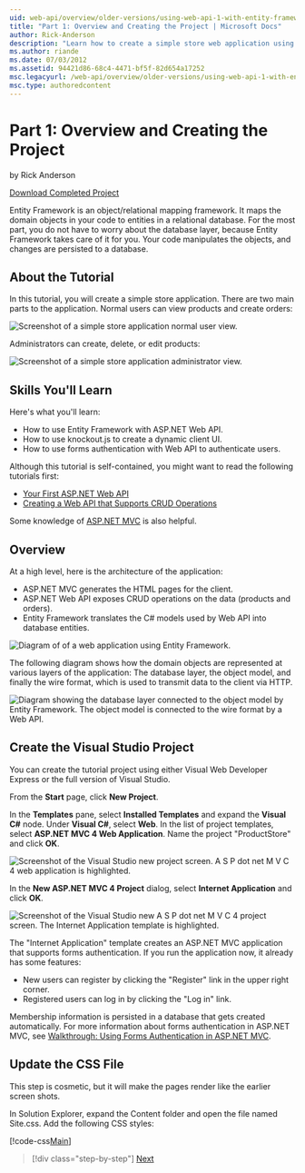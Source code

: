 ```yaml
---
uid: web-api/overview/older-versions/using-web-api-1-with-entity-framework-5/using-web-api-with-entity-framework-part-1
title: "Part 1: Overview and Creating the Project | Microsoft Docs"
author: Rick-Anderson
description: "Learn how to create a simple store web application using Entity Framework ASP.NET Web API."
ms.author: riande
ms.date: 07/03/2012
ms.assetid: 94421d86-68c4-4471-bf5f-82d654a17252
msc.legacyurl: /web-api/overview/older-versions/using-web-api-1-with-entity-framework-5/using-web-api-with-entity-framework-part-1
msc.type: authoredcontent
---
```

# Part 1: Overview and Creating the Project

by Rick Anderson

[Download Completed Project](https://code.msdn.microsoft.com/ASP-NET-Web-API-with-afa30545)

Entity Framework is an object/relational mapping framework. It maps the domain objects in your code to entities in a relational database. For the most part, you do not have to worry about the database layer, because Entity Framework takes care of it for you. Your code manipulates the objects, and changes are persisted to a database.

## About the Tutorial

In this tutorial, you will create a simple store application. There are two main parts to the application. Normal users can view products and create orders:

![Screenshot of a simple store application normal user view.](using-web-api-with-entity-framework-part-1/_static/image1.png)

Administrators can create, delete, or edit products:

![Screenshot of a simple store application administrator view.](using-web-api-with-entity-framework-part-1/_static/image2.png)

## Skills You'll Learn

Here's what you'll learn:

- How to use Entity Framework with ASP.NET Web API.
- How to use knockout.js to create a dynamic client UI.
- How to use forms authentication with Web API to authenticate users.

Although this tutorial is self-contained, you might want to read the following tutorials first:

- [Your First ASP.NET Web API](../../getting-started-with-aspnet-web-api/tutorial-your-first-web-api.md)
- [Creating a Web API that Supports CRUD Operations](../creating-a-web-api-that-supports-crud-operations.md)

Some knowledge of [ASP.NET MVC](../../../../mvc/index.md) is also helpful.

## Overview

At a high level, here is the architecture of the application:

- ASP.NET MVC generates the HTML pages for the client.
- ASP.NET Web API exposes CRUD operations on the data (products and orders).
- Entity Framework translates the C# models used by Web API into database entities.

![Diagram of of a web application using Entity Framework.](using-web-api-with-entity-framework-part-1/_static/image3.png)

The following diagram shows how the domain objects are represented at various layers of the application: The database layer, the object model, and finally the wire format, which is used to transmit data to the client via HTTP.

![Diagram showing the database layer connected to the object model by Entity Framework. The object model is connected to the wire format by a Web API.](using-web-api-with-entity-framework-part-1/_static/image4.png)

## Create the Visual Studio Project

You can create the tutorial project using either Visual Web Developer Express or the full version of Visual Studio.

From the **Start** page, click **New Project**.

In the **Templates** pane, select **Installed Templates** and expand the **Visual C#** node. Under **Visual C#**, select **Web**. In the list of project templates, select **ASP.NET MVC 4 Web Application**. Name the project "ProductStore" and click **OK**.

![Screenshot of the Visual Studio new project screen. A S P dot net M V C 4 web application is highlighted.](using-web-api-with-entity-framework-part-1/_static/image5.png)

In the **New ASP.NET MVC 4 Project** dialog, select **Internet Application** and click **OK**.

![Screenshot of the Visual Studio new A S P dot net M V C 4 project screen. The Internet Application template is highlighted.](using-web-api-with-entity-framework-part-1/_static/image6.png)

The "Internet Application" template creates an ASP.NET MVC application that supports forms authentication. If you run the application now, it already has some features:

- New users can register by clicking the "Register" link in the upper right corner.
- Registered users can log in by clicking the "Log in" link.

Membership information is persisted in a database that gets created automatically. For more information about forms authentication in ASP.NET MVC, see [Walkthrough: Using Forms Authentication in ASP.NET MVC](https://msdn.microsoft.com/library/ff398049(VS.98).aspx).

## Update the CSS File

This step is cosmetic, but it will make the pages render like the earlier screen shots.

In Solution Explorer, expand the Content folder and open the file named Site.css. Add the following CSS styles:

[!code-css[Main](using-web-api-with-entity-framework-part-1/samples/sample1.css)]

> [!div class="step-by-step"]
> [Next](using-web-api-with-entity-framework-part-2.md)
